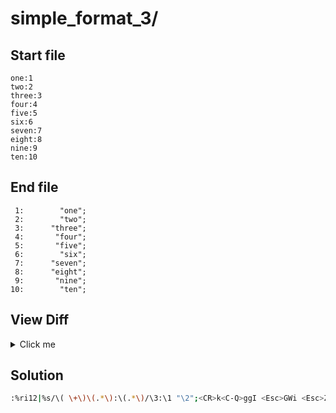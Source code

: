 # simple_format_3/
## Start file
```
one:1
two:2
three:3
four:4
five:5
six:6
seven:7
eight:8
nine:9
ten:10
```
## End file
```
 1:        "one";
 2:        "two";
 3:      "three";
 4:       "four";
 5:       "five";
 6:        "six";
 7:      "seven";
 8:      "eight";
 9:       "nine";
10:        "ten";
```
## View Diff
<details><summary>Click me</summary>

```
--- simple_format_3//inp
+++ simple_format_3//out
@@ -1,10 +1,10 @@
-one:1
-two:2
-three:3
-four:4
-five:5
-six:6
-seven:7
-eight:8
-nine:9
-ten:10
+ 1:        "one";
+ 2:        "two";
+ 3:      "three";
+ 4:       "four";
+ 5:       "five";
+ 6:        "six";
+ 7:      "seven";
+ 8:      "eight";
+ 9:       "nine";
+10:        "ten";
```
</details>

## Solution
```sh
:%ri12|%s/\( \+\)\(.*\):\(.*\)/\3:\1 "\2";<CR>k<C-Q>ggI <Esc>GWi <Esc>ZZ
```
